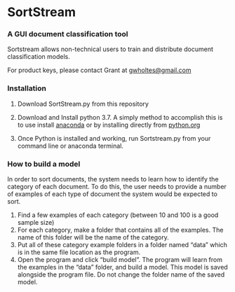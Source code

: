 # SortStream
### A GUI document classification tool

Sortstream allows non-technical users to train and distribute document classification models.

For product keys, please contact Grant at gwholtes@gmail.com

### Installation 

1) Download SortStream.py from this repository

2) Download and Install python 3.7. A simply method to accomplish this is to use install [anaconda](https://docs.anaconda.com/anaconda/install/) or by installing directly from [python.org](https://www.python.org/downloads/)

3) Once Python is installed and working, run Sortstream.py from your command line or anaconda terminal.

### How to build a model

In order to sort documents, the system needs to learn how to identify the category of each document. To do this, the user needs to provide a number of examples of each type of document the system would be expected to sort. 

1) Find a few examples of each category (between 10 and 100 is a good sample size)
2) For each category, make a folder that contains all of the examples. The name of this folder will be the name of the category.
3) Put all of these category example folders in a folder named “data” which is in the same file location as the program.
4) Open the program and click “build model”. The program will learn from the examples in the “data” folder, and build a model. This model is saved alongside the program file. Do not change the folder name of the saved model. 
